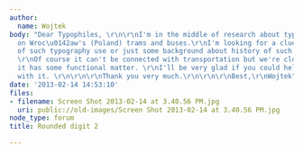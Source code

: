 ```yaml
---
author:
  name: Wojtek
body: "Dear Typophiles, \r\n\r\nI'm in the middle of research about typography used
  on Wroc\u0142aw's (Poland) trams and buses.\r\nI'm looking for a clues about history
  of such typography use or just some background about history of such digit design.
  \r\nOf course it can't be connected with transportation but we're close to thinking
  it has some functional matter. \r\nI'll be very glad if you could help me a little
  with it. \r\n\r\n\r\nThank you very much.\r\n\r\n\r\nBest,\r\nWojtek"
date: '2013-02-14 14:53:10'
files:
- filename: Screen Shot 2013-02-14 at 3.40.56 PM.jpg
  uri: public://old-images/Screen Shot 2013-02-14 at 3.40.56 PM.jpg
node_type: forum
title: Rounded digit 2

---
```

